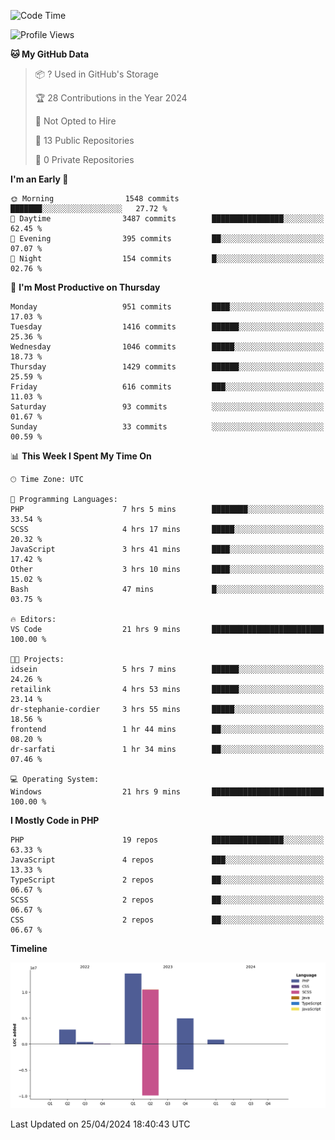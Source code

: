<!--START_SECTION:waka-->
![Code Time](http://img.shields.io/badge/Code%20Time-1%2C614%20hrs%202%20mins-blue)

![Profile Views](http://img.shields.io/badge/Profile%20Views-0-blue)

**🐱 My GitHub Data** 

> 📦 ? Used in GitHub's Storage 
 > 
> 🏆 28 Contributions in the Year 2024
 > 
> 🚫 Not Opted to Hire
 > 
> 📜 13 Public Repositories 
 > 
> 🔑 0 Private Repositories 
 > 
**I'm an Early 🐤** 

```text
🌞 Morning                1548 commits        ███████░░░░░░░░░░░░░░░░░░   27.72 % 
🌆 Daytime                3487 commits        ████████████████░░░░░░░░░   62.45 % 
🌃 Evening                395 commits         ██░░░░░░░░░░░░░░░░░░░░░░░   07.07 % 
🌙 Night                  154 commits         █░░░░░░░░░░░░░░░░░░░░░░░░   02.76 % 
```
📅 **I'm Most Productive on Thursday** 

```text
Monday                   951 commits         ████░░░░░░░░░░░░░░░░░░░░░   17.03 % 
Tuesday                  1416 commits        ██████░░░░░░░░░░░░░░░░░░░   25.36 % 
Wednesday                1046 commits        █████░░░░░░░░░░░░░░░░░░░░   18.73 % 
Thursday                 1429 commits        ██████░░░░░░░░░░░░░░░░░░░   25.59 % 
Friday                   616 commits         ███░░░░░░░░░░░░░░░░░░░░░░   11.03 % 
Saturday                 93 commits          ░░░░░░░░░░░░░░░░░░░░░░░░░   01.67 % 
Sunday                   33 commits          ░░░░░░░░░░░░░░░░░░░░░░░░░   00.59 % 
```


📊 **This Week I Spent My Time On** 

```text
🕑︎ Time Zone: UTC

💬 Programming Languages: 
PHP                      7 hrs 5 mins        ████████░░░░░░░░░░░░░░░░░   33.54 % 
SCSS                     4 hrs 17 mins       █████░░░░░░░░░░░░░░░░░░░░   20.32 % 
JavaScript               3 hrs 41 mins       ████░░░░░░░░░░░░░░░░░░░░░   17.42 % 
Other                    3 hrs 10 mins       ████░░░░░░░░░░░░░░░░░░░░░   15.02 % 
Bash                     47 mins             █░░░░░░░░░░░░░░░░░░░░░░░░   03.75 % 

🔥 Editors: 
VS Code                  21 hrs 9 mins       █████████████████████████   100.00 % 

🐱‍💻 Projects: 
idsein                   5 hrs 7 mins        ██████░░░░░░░░░░░░░░░░░░░   24.26 % 
retailink                4 hrs 53 mins       ██████░░░░░░░░░░░░░░░░░░░   23.14 % 
dr-stephanie-cordier     3 hrs 55 mins       █████░░░░░░░░░░░░░░░░░░░░   18.56 % 
frontend                 1 hr 44 mins        ██░░░░░░░░░░░░░░░░░░░░░░░   08.20 % 
dr-sarfati               1 hr 34 mins        ██░░░░░░░░░░░░░░░░░░░░░░░   07.46 % 

💻 Operating System: 
Windows                  21 hrs 9 mins       █████████████████████████   100.00 % 
```

**I Mostly Code in PHP** 

```text
PHP                      19 repos            ████████████████░░░░░░░░░   63.33 % 
JavaScript               4 repos             ███░░░░░░░░░░░░░░░░░░░░░░   13.33 % 
TypeScript               2 repos             ██░░░░░░░░░░░░░░░░░░░░░░░   06.67 % 
SCSS                     2 repos             ██░░░░░░░░░░░░░░░░░░░░░░░   06.67 % 
CSS                      2 repos             ██░░░░░░░░░░░░░░░░░░░░░░░   06.67 % 
```



**Timeline**

![Lines of Code chart](https://raw.githubusercontent.com/tahar-elgunaoui/tahar-elgunaoui/main/assets/bar_graph.png)


 Last Updated on 25/04/2024 18:40:43 UTC
<!--END_SECTION:waka-->

